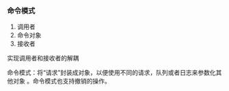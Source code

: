 ### 命令模式
1. 调用者
2. 命令对象
3. 接收者

实现调用者和接收者的解耦

命令模式：将“请求”封装成对象，以便使用不同的请求，队列或者日志来参数化其他对象 。命令模式也支持撤销的操作。
